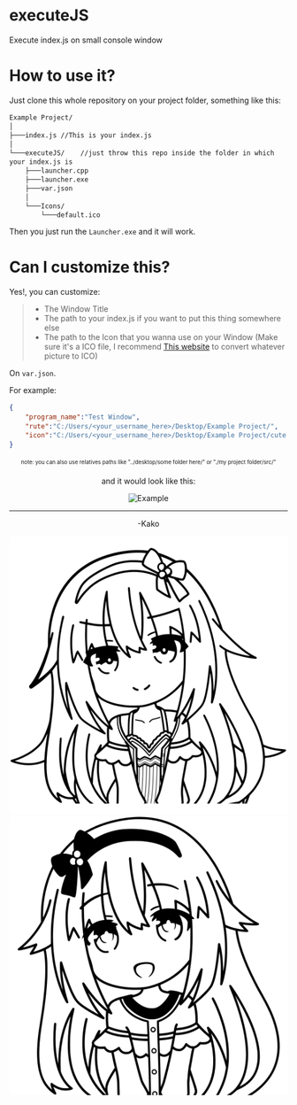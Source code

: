 # executeJS
Execute index.js on small console window

# How to use it?
Just clone this whole repository on your project folder, something like this:
```
Example Project/
│
├───index.js //This is your index.js
│
└───executeJS/    //just throw this repo inside the folder in which your index.js is
    ├───launcher.cpp
    ├───launcher.exe
    ├───var.json
    │
    └───Icons/
        └───default.ico
```
Then you just run the `Launcher.exe` and it will work.

# Can I customize this?
Yes!, you can customize:
> - The Window Title
> - The path to your index.js if you want to put this thing somewhere else
> - The path to the Icon that you wanna use on your Window (Make sure it's a ICO file, I recommend [This website](https://redketchup.io/icon-converter) to convert whatever picture to ICO)
  
On `var.json`.

For example:
```JSON
{
	"program_name":"Test Window",
	"rute":"C:/Users/<your_username_here>/Desktop/Example Project/",
	"icon":"C:/Users/<your_username_here>/Desktop/Example Project/cute icon I really like/griffith.ico"
}
```

<p align="center"><sub><sup>note: you can also use relatives paths like "../desktop/some folder here/" or "./my project folder/src/"</sup></sub></p>

<p align="center">and it would look like this:</p>

<p align="center">
  <img src="https://i.imgur.com/UOvQ79X.png" title="Example"/>
</p>

----
  <p align="center">-Kako</sup></sub></p>

<p align="center">
    <img src="https://raw.githubusercontent.com/TRKako/TRKako/main/files/Marina.svg" title="Evil Kako"/>
  <img src="https://raw.githubusercontent.com/TRKako/TRKako/main/files/Arusu2.svg" title="Kako"/>
</p>
